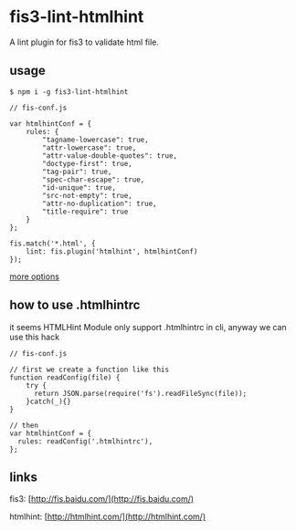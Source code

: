 # fis3-lint-htmlhint

A lint plugin for fis3 to validate html file.

## usage

    $ npm i -g fis3-lint-htmlhint

```
// fis-conf.js

var htmlhintConf = {
    rules: {
        "tagname-lowercase": true,
        "attr-lowercase": true,
        "attr-value-double-quotes": true,
        "doctype-first": true,
        "tag-pair": true,
        "spec-char-escape": true,
        "id-unique": true,
        "src-not-empty": true,
        "attr-no-duplication": true,
        "title-require": true
    }
};

fis.match('*.html', {
    lint: fis.plugin('htmlhint', htmlhintConf)
});
```

[more options](https://github.com/yaniswang/HTMLHint/wiki/Usage)

## how to use .htmlhintrc
it seems HTMLHint Module only support .htmlhintrc in cli, anyway we can use this hack
```
// fis-conf.js

// first we create a function like this
function readConfig(file) {
    try {
      return JSON.parse(require('fs').readFileSync(file));
    }catch(_){}
}

// then
var htmlhintConf = {
  rules: readConfig('.htmlhintrc'),
};
```


## links
fis3: [http://fis.baidu.com/](http://fis.baidu.com/)


htmlhint: [http://htmlhint.com/](http://htmlhint.com/)
